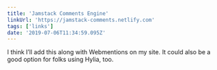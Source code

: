 ```yaml
---
title: 'Jamstack Comments Engine'
linkUrl: 'https://jamstack-comments.netlify.com'
tags: ['links'] 
date: '2019-07-06T11:34:59.095Z'
---
```

I think I’ll add this along with Webmentions on my site. It could also be a good option for folks using Hylia, too.
